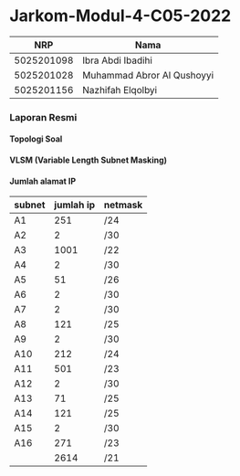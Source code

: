 # Jarkom-Modul-4-C05-2022

NRP|Nama|
-|-|
5025201098 | Ibra Abdi Ibadihi 
5025201028 | Muhammad Abror Al Qushoyyi
5025201156 | Nazhifah Elqolbyi 

### Laporan Resmi 

#### Topologi Soal


#### VLSM (Variable Length Subnet Masking)


#### Jumlah alamat IP

subnet | jumlah ip | netmask
-|-|-
A1	|251|	/24
A2	|2	|/30
A3	|1001	|/22
A4	|2	|/30
A5	|51	|/26
A6	|2	|/30
A7	|2	|/30
A8	|121|	/25
A9	|2	|/30
A10	|212|	/24
A11	|501	|/23
A12	|2	|/30
A13	|71	|/25
A14	|121|	/25
A15	|2	|/30
A16	|271|	/23
	|2614	|/21
